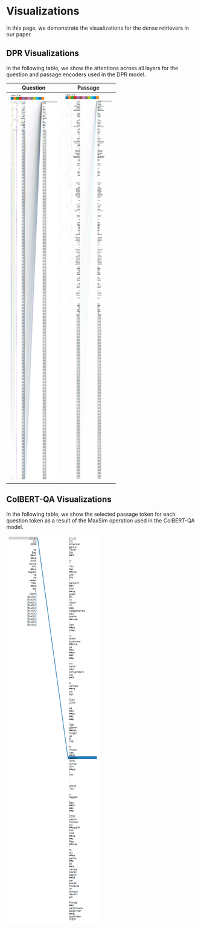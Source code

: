 # Visualizations

In this page, we demonstrate the visualizations for the dense retrievers in our paper.

## DPR Visualizations

In the following table, we show the attentions across all layers for the question and passage encoders used in the DPR model.

Question | Passage
--- | ---
![](https://github.com/boun-tabi/SQuAD-TR/blob/622e9e722230f505cdf468f9d947375e6491a960/visualizations/DPR_Visualization_Question.gif) | ![](https://github.com/boun-tabi/SQuAD-TR/blob/622e9e722230f505cdf468f9d947375e6491a960/visualizations/DPR_Visualization_Passage.gif)

## ColBERT-QA Visualizations

In the following table, we show the selected passage token for each question token as a result of the MaxSim operation used in the ColBERT-QA model.

![](https://github.com/boun-tabi/SQuAD-TR/blob/622e9e722230f505cdf468f9d947375e6491a960/visualizations/ColBERT_QA_Visualization_Question_Passage.gif) 
